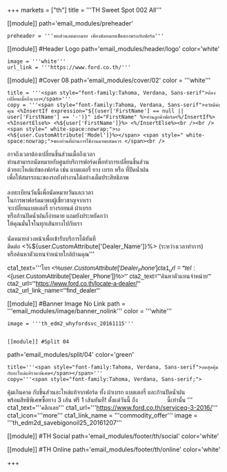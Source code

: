 +++
markets = ["th"]
title = '''TH Sweet Spot 002 All'''

[[module]]
path='email_modules/preheader'


	preheader = '''พบส่วนลดมากมาย เพียงนัดหมายเช็คสภาพรถกับฟอร์ด'''

[[module]] #Header Logo
path='email_modules/header/logo'
color='white'

	image = '''white'''
	url_link = '''https://www.ford.co.th/'''

[[module]] #Cover 08
path='email_modules/cover/02'
color = '''white'''

	title = '''<span style="font-family:Tahoma, Verdana, Sans-serif">ต้องเปลี่ยนเมื่อถึงเวลา</span>'''
	copy = '''<span style="font-family:Tahoma, Verdana, Sans-serif">สวัสดีค่ะ คุณ <%InsertIf expression="${(user['FirstName'] == null || user['FirstName'] == '-')}" id="FirstName" %>ท่านลูกค้าฟอร์ด<%/InsertIf%> <%InsertElse%> <%${user['FirstName']}%> <%/InsertElse%><br /><br /><span style=" white-space:nowrap;">รถ <%${user.CustomAttribute['Model']}%></span> <span style=" white-space:nowrap;">ของท่านที่ผ่านการใช้งานมาพอสมควร </span><br />
<span style=" white-space:nowrap;">อาจถึงเวลาต้องเปลี่ยนชิ้นส่วนเมื่อถึงเวลา </span><br />
<span style=" white-space:nowrap;">ท่านสามารถนัดหมายกับศูนย์บริการฟอร์ดเพื่อทำการเปลี่ยนชิ้นส่วน</span>
<span style=" white-space:nowrap;">ด้วยอะไหล่แท้ของฟอร์ด เช่น แบตเตอรี่ ยาง เบรก หรือ ที่ปัดน้ำฝน</span> <br />
<span style=" white-space:nowrap;">เพื่อให้สมรรถนะของรถ</span>ยัง<span style=" white-space:nowrap;">ทำงานได้อย่างเต็มประสิทธิภาพ</span> 
<br /><br /> 
<span style=" white-space:nowrap;">ลงทะเบียนวันนี้เพื่อนัดหมายวันและเวลา</span><br />
<span style=" white-space:nowrap;">ในการพาฟอร์ดมาพบผู้เชี่ยวชาญจากเรา</span> <br />
<span style=" white-space:nowrap;">จะเปลี่ยนแบตเตอรี่ ยางรถยนต์ ผ้าเบรก</span> <br />
<span style=" white-space:nowrap;">หรือก้านปัดน้ำฝนก็ง่ายดาย</span> <span style=" white-space:nowrap;">แถมยังประหยัดกว่า</span> <br />
<span style=" white-space:nowrap;">ให้คุณมั่นใจในทุกเส้นทางไปกับเรา</span>
<br /><br />
<span style="white-space:nowrap;">นัดหมายล่วงหน้าเพื่อเข้ารับบริการได้ทันที</span> <br />
<span style="white-space:nowrap;">ติดต่อ <%${user.CustomAttribute['Dealer_Name']}%></span> <span style="white-space:nowrap;">(ระหว่างเวลาทำการ)</span><br />
<span style="white-space:nowrap;">หรือค้นหาตัวแทนจำหน่ายใกล้บ้านคุณ</span></span>'''

cta1_text='''<span style="font-family:Tahoma, Verdana, Sans-serif">โทร <%${user.CustomAttribute['Dealer_Phone']}%></span>'''
cta1_url='''tel:<%${user.CustomAttribute['Dealer_Phone']}%>'''
cta2_text='''<span style="font-family:Tahoma, Verdana, Sans-serif">ค้นหาตัวแทนจำหน่าย</span>'''
cta2_url='''https://www.ford.co.th/locate-a-dealer/'''
cta2_url_link_name='''find_dealer'''

[[module]] #Banner Image No Link
path = '''email_modules/image/banner_nolink'''
color = '''white'''

	image = '''th_edm2_whyfordsvc_20161115'''


	[[module]] #Split 04
path='email_modules/split/04'
color='green'

	title='''<span style="font-family:Tahoma, Verdana, Sans-serif">ลดสุดคุ้ม กับอะไหล่แท้ราคาพิเศษ</span></span>'''
	copy='''<span style="font-family:Tahoma, Verdana, Sans-serif;">
<span style="white-space:nowrap;">คุ้มเกินคาด</span>
<span style="white-space:nowrap;">กับชิ้นส่วนอะไหล่แท้จากฟอร์ด</span>
<span style="white-space:nowrap;">ทั้ง ผ้าเบรก แบตเตอรี่</span>
<span style="white-space:nowrap;">และก้านปัดน้ำฝน</span>
<span style="white-space:nowrap;"> พร้อมสิทธิพิเศษซื้อยาง 3 เส้น</span>
<span style="white-space:nowrap;"> ฟรี 1 เส้นทันที!</span>
<span style="white-space:nowrap;"> ตั้งแต่วันนี้</span>
<span style="white-space:nowrap;"> ถึง <span style="color:#FFF">31 ธันวาคม</span> นี้เท่านั้น</span>
</span>'''
	cta1_text='''<span style="font-family:Tahoma, Verdana, Sans-serif">คลิกเลย</span>'''
cta1_url='''https://www.ford.co.th/serviceq-3-2016/'''
cta1_icon='''more'''
cta1_link_name = '''commodity_offer'''
image = '''th_edm2d_savebigonoil25_20161207'''


[[module]] #TH Social
path='email_modules/footer/th/social'
color='white'


[[module]] #TH Online
path='email_modules/footer/th/online'
color='white'

+++